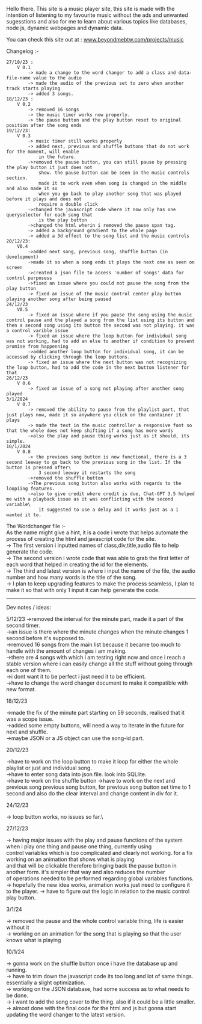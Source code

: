 Hello there, This site is a music player site, this site is made with the intention of listening to my favourite music without the ads and unwanted sugesstions and also for me to learn about various topics like databases, node js, dynamic webpages and dynamic data.

You can check this site out at : www.beyondmebtw.com/projects/music

Changelog :-

    27/10/23 : 
        V 0.1
            -> made a change to the word changer to add a class and data-file-name value to the audio
            -> made the audio of the previous set to zero when another track starts playing
            -> added 3 songs.
    18/12/23 :
        V 0.2
            -> removed 16 songs
            -> the music timer works now properly.
            -> the pause button and the play button reset to original position after the song ends
    19/12/23:
        V 0.3
            -> music timer still works properly
            -> added next, previous and shuffle buttons that do not work for the moment, will enable 
                in the future.
            ->removed the pause button, you can still pause by pressing the play button it just does not
                show. the pause button can be seen in the music controls section.
                made it to work even when song is changed in the middle and also made it so 
                when you go back to play another song that was played before it plays and does not 
                require a double click
            ->changed the javascript code where it now only has one queryselector for each song that 
                is the play button
            ->changed the html wherin i removed the pause span tag.
            -> added a background gradient to the whole page
            -> added a 3d effect to the song list and the music controls
    20/12/23:
        V0.4
            ->added next song, previous song, shuffle button (in development)
            ->made it so when a song ends it plays the next one as seen on screen
            ->created a json file to access 'number of songs' data for control purposess
            ->fixed an issue where you could not pause the song from the play button
            -> fixed an issue of the music control center play button playing another song after being paused
    24/12/23
        V0.5
            -> fixed an issue where if you pause the song using the music control pause and the played a song from the list using its button and then a second song using its button the second was not playing. it was a control varible issue
            -> fixed an issue where the loop button for individual song was not working, had to add an else to another if condition to prevent promise from happenning
            ->added another loop button for individual song, it can be accessed by clicking through the loop buttons.
            -> fixed an issue where the next button was not recognizing the loop button, had to add the code in the next button listener for that
    26/12/23
        V 0.6
            -> fixed an issue of a song not playing after another song played
    3/1/2024
        V 0.7
            -> removed the ability to pause from the playlist part, that just plays now, made it so anywhere you click on the container it plays
            -> made the text in the music controller a responsive font so that the whole does not keep shifting if a song has more words
            ->also the play and pause thing works just as it should, its simple.
    10/1/2024
        V 0.8
            -> the previous song button is now functional, there is a 3 second leeway to go back to the previous song in the list. If the button is pressed after\
                3 second leeway it restarts the song
            ->removed the shuffle button
            ->The previous song button also works with regards to the loopiing features.
            ->also to give credit where credit is due, Chat-GPT 3.5 helped me with a playback issue as it was conflicting with the second variable\
                it suggested to use a delay and it works just as a i wanted it to.



The Wordchanger file :-\
    As the name might give a hint, it is a code i wrote that helps automate the process of creating the html and javascript code for the site.\
        -> The first version i inputted names of class,div,title,audio file to help generate the code.\
        -> The second version i wrote code that was able to grab the first letter of each word that helped in creating the id for the elements.\
        -> The third and latest version is where i input the name of the file, the audio number and how many words is the title of the song.\
        -> I plan to keep upgrading features to make the process seamless, I plan to make it so that with only 1 input it can help generate the code.

******************************************

Dev notes / ideas: 

5/12/23 
->removed the interval for the minute part, made it a part of the second timer.\
->an issue is there where the minute changes when the minute changes 1 second before it's supposed to.\
->removed 16 songs from the main list because it became too much to handle with the amount of changes i am making.\
->there are 4 songs with which i am testing right now and once i reach a stable version where i can easily change all the stuff without going through each one of them.\
->i dont want it to be perfect i just need it to be efficient.\
->have to change the word changer document to make it compatible with new format.

18/12/23

->made the fix of the minute part starting on 59 seconds, realised that it was a scope issue.\
->added some empty buttons, will need a way to iterate in the future for next and shuffle.\
->maybe JSON or a JS object can use the song-id part.

20/12/23 

->have to work on the loop button to make it loop for either the whole playlist or just and individual song. \
->have to enter song data into json file. look into SQLlite.\
->have to work on the shuffle button
->have to work on the next and previous song previous song button, for previous song button set time to 1 second and also do the clear interval and change content in div for it.

24/12/23

-> loop button works, no issues so far.\

27/12/23

-> having major issues with the play and pause functions of the system when i play one thing and pause one thing, currently using\
    control variables which is too complicated and clearly not working. for a fix working on an animation that shows what is playing \
    and that will be clickable therefore bringing back the pause button in another form. it's simpler that way and also reduces the number \
    of operations needed to be performed regarding global variables functions.
-> hopefully the new idea works, animation works just need to configure it to the player.
-> have to figure out the logic in relation to the music control play button.

3/1/24

-> removed the pause and the whole control variable thing, life is easier without it\
-> working on an animation for the song that is playing so that the user knows what is playing

10/1/24

-> gonna work on the shuffle button once i have the database up and running.\
-> have to trim down the javascript code its too long and lot of same things. essentially a slight optimization.\
-> working on the JSON database, had some success as to what needs to be done.\
-> i want to add the song cover to the thing. also if it could be a little smaller.\
-> almost done with the final code for the html and js but gonna start updating the word changer to the latest version.



